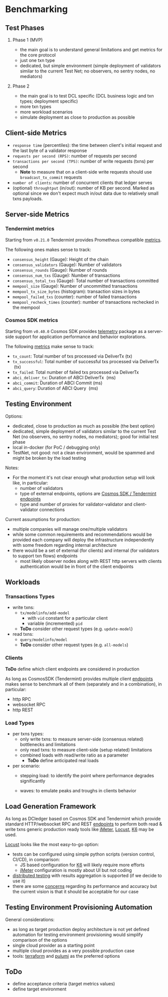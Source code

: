 # Benchmarking

## Test Phases

1. Phase 1 (MVP)
   - the main goal is to understand general limitations and get metrics for the core protocol
   - just one txn type
   - dedicated, but simple environment (simple deployment of validators similar to the current Test Net; no observers, no sentry nodes, no mediators)

2. Phase 2
   - the main goal is to test DCL specific (DCL business logic and txn types; deployment specific)  
   - more txn types  
   - more workload scenarios
   - simulate deployment as close to production as possible

## Client-side Metrics

- `response time` (percentiles): the time between client's initial request and the last byte of a validator response
- `requests per second (RPS)`: number of requests per second
- `transactions per second (TPS)`: number of write requests (txns) per second
  - **Note** to measure that on a client-side write requests should use `broadcast_tx_commit` requests
- `number of clients`: number of concurrent clients that ledger serves
- (optional) `throughtput` (in/out): number of KB per second. Marked as optional since we don't expect much in/out data due to relatively small txns payloads.

## Server-side Metrics

### Tendermint metrics

Starting from `v0.21.0` Tendermint provides Prometheus compatible [metrics](https://docs.tendermint.com/v0.34/tendermint-core/metrics.html).

The following ones makes sense to track:

- `consensus_height` (Gauge): Height of the chain
- `consensus_validators` (Gauge): Number of validators
- `consensus_rounds` (Gauge): Number of rounds
- `consensus_num_txs` (Gauge): Number of transactions
- `consensus_total_txs` (Gauge): Total number of transactions committed
- `mempool_size` (Gauge): Number of uncommitted transactions
- `mempool_tx_size_bytes` (histogram): transaction sizes in bytes
- `mempool_failed_txs` (counter): number of failed transactions
- `mempool_recheck_times` (counter): number of transactions rechecked in the mempool

### Cosmos SDK metrics

Starting from `v0.40.0` Cosmos SDK provides [telemetry](https://docs.cosmos.network/v0.44/core/telemetry.html) package as a server-side support for application performance and behavior explorations.

The following [metrics](https://docs.cosmos.network/v0.44/core/telemetry.html#supported-metrics) make sense to track:

- `tx_count`: Total number of txs processed via DeliverTx (tx)
- `tx_successful`: Total number of successful txs processed via DeliverTx  (tx)
- `tx_failed`: Total number of failed txs processed via DeliverTx
- `abci_deliver_tx`: Duration of ABCI DeliverTx  (ms)
- `abci_commit`: Duration of ABCI Commit (ms)
- `abci_query`: Duration of ABCI Query  (ms)

## Testing Environment

Options:

- dedicated, close to production as much as possible (the best option)
- dedicated, simple deployment of validators similar to the current Test Net (no observers, no sentry nodes, no mediators);
  good for initial test phase
- local in-docker (for PoC / debugging only)
- TestNet, not good: not a clean environment, would be spammed and might be broken by the load testing

Notes:

- For the moment it's not clear enough what production setup will look like, in particular:
  - number of validators
  - type of external endpoints, options are [Cosmos SDK / Tendermint endpoints](https://docs.cosmos.network/v0.44/core/grpc_rest.html)
  - type and number of proxies for validator-validator and client-validator connections

Current assumptions for production:

- multiple companies will manage one/multiple validators
- while some common requirements and recommendations would be provided each company will deploy the infrastructure independently with some freedom regarding internal architecture
- there would be a set of external (for clients) and internal (for validators to support txn flows) endpoints
  - most likely observer nodes along with REST http servers with clients authentication would be in front of the client endpoints

## Workloads

### Transactions Types

- write txns:
  - `tx/modelinfo/add-model`
    - with `vid` constant for a particular client
    - variable (incremented) `pid`
  - **ToDo** consider other request types (e.g. `update-model`)
- read txns:
  - `query/modelinfo/model`
  - **ToDo** consider other request types (e.g. `all-models`)

### Clients

**ToDo** define which client endpoints are considered in production

As long as CosmosSDK (Tendermint) provides multiple client [endpoints](https://docs.cosmos.network/v0.44/core/grpc_rest.html) makes sense to benchmark all of them (separately and in a combination), in particular:

- http RPC
- websocket RPC
- http REST

### Load Types

- per txns types:
  - only write txns: to measure server-side (consensus related) bottlenecks and limitations
  - only read txns: to measure client-side (setup related) limitations
  - combined loads with read/write ratio as a parameter
    - **ToDo** define anticipated real loads
- per scenario:
  - stepping load: to identify the point where performance degrades significantly

  - waves: to emulate peaks and troughs in clients behavior

## Load Generation Framework

As long as DCledger based on Cosmos SDK and Tendermint which provide standard HTTP/websocket RPC and REST  [endpoints](https://docs.cosmos.network/v0.44/core/grpc_rest.html) to perform both read & write txns generic production ready tools like [jMeter](https://jmeter.apache.org/), [Locust](https://locust.io/), [K6](https://k6.io/) may be used.

[Locust](https://locust.io/) looks like the most easy-to-go option:

- tests can be configured using simple python scripts (version control, CI/CD), in comparison:
  - JS based configuration for [K6](https://k6.io/) will likely require more efforts
  - [jMeter](https://jmeter.apache.org/) configuration is mostly about UI but not coding
- [distributed testing](http://docs.locust.io/en/stable/running-distributed.html) with results aggregation is supported (if we decide to use it)
- there are some [concerns](https://k6.io/blog/comparing-best-open-source-load-testing-tools/) regarding its performance and accuracy but the current vision is that it should be acceptable for our case

## Testing Environment Provisioning Automation

General considerations:

- as long as target production deploy architecture is not yet defined automation for testing environment provisioning would simplify comparison of the options
- single cloud provider as a starting point
- multiple cloud provides as a very possible production case
- tools: [terraform](https://www.terraform.io/) and [pulumi](https://www.pulumi.com/) as the preferred options

## ToDo

- define acceptance criteria (target metrics values)
- define target environment
